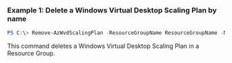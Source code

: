 ### Example 1: Delete a Windows Virtual Desktop Scaling Plan by name
```powershell
PS C:\> Remove-AzWvdScalingPlan -ResourceGroupName ResourceGroupName -Name scalingPlan1
```

This command deletes a Windows Virtual Desktop Scaling Plan in a Resource Group.

